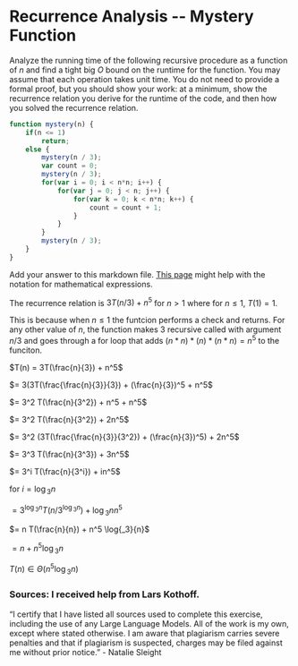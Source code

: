 # Recurrence Analysis -- Mystery Function

Analyze the running time of the following recursive procedure as a function of
$n$ and find a tight big $O$ bound on the runtime for the function. You may
assume that each operation takes unit time. You do not need to provide a formal
proof, but you should show your work: at a minimum, show the recurrence relation
you derive for the runtime of the code, and then how you solved the recurrence
relation.

```javascript
function mystery(n) {
    if(n <= 1)
        return;
    else {
        mystery(n / 3);
        var count = 0;
        mystery(n / 3);
        for(var i = 0; i < n*n; i++) {
            for(var j = 0; j < n; j++) {
                for(var k = 0; k < n*n; k++) {
                    count = count + 1;
                }
            }
        }
        mystery(n / 3);
    }
}
```


Add your answer to this markdown file. [This
page](https://docs.github.com/en/get-started/writing-on-github/working-with-advanced-formatting/writing-mathematical-expressions)
might help with the notation for mathematical expressions.


The recurrence relation is $3T(n/3) + n^5$ for $n > 1$ where for $n ≤ 1$, $T(1) = 1$.

This is because when $n ≤ 1$ the funtcion performs a check and returns. For any other value of $n$, the function makes 3 recursive called with argument $n/3$ and goes through 
a for loop that adds $(n* n) * (n) * (n*n) = n^5$ to the funciton.

$T(n) = 3T(\frac{n}{3}) + n^5$

$= 3(3T(\frac{\frac{n}{3}}{3}) + (\frac{n}{3})^5 + n^5$

$= 3^2 T(\frac{n}{3^2}) + n^5 + n^5$

$= 3^2 T(\frac{n}{3^2}) + 2n^5$

$= 3^2 (3T(\frac{\frac{n}{3}}{3^2}) + (\frac{n}{3})^5) + 2n^5$

$= 3^3 T(\frac{n}{3^3}) + 3n^5$

$= 3^i T(\frac{n}{3^i}) + in^5$
    
for $i = \log{_3}{n}$

$= 3^{\log{_3}{n}} T(n/3^{\log{_3}{n}}) + \log{_3}{n} n^5$

$= n T(\frac{n}{n}) + n^5 \log{_3}{n}$

$= n + n^5 \log{_3}{n}$

$T(n) ∈ Θ(n^5 \log{_3}{n})$

### Sources: I received help from Lars Kothoff.

“I certify that I have listed all sources used to complete this exercise, including the use of any Large Language Models. All of the work is my own, except where stated otherwise. I am aware that plagiarism carries severe penalties and that if plagiarism is suspected, charges may be filed against me without prior notice.” - Natalie Sleight 

